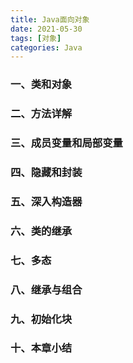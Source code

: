 ```yaml
---
title: Java面向对象
date: 2021-05-30
tags: [对象]
categories: Java
---
```


### 一、类和对象



### 二、方法详解



### 三、成员变量和局部变量



### 四、隐藏和封装



### 五、深入构造器



### 六、类的继承



### 七、多态



### 八、继承与组合



### 九、初始化块



### 十、本章小结

